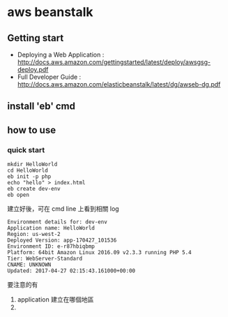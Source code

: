 # aws beanstalk

## Getting start

- Deploying a Web Application : http://docs.aws.amazon.com/gettingstarted/latest/deploy/awsgsg-deploy.pdf
- Full Developer Guide : http://docs.aws.amazon.com/elasticbeanstalk/latest/dg/awseb-dg.pdf

## install 'eb' cmd

## how to use

### quick start

```
mkdir HelloWorld
cd HelloWorld
eb init -p php
echo "hello" > index.html
eb create dev-env
eb open
```

建立好後，可在 cmd line 上看到相關 log

```
Environment details for: dev-env
Application name: HelloWorld
Region: us-west-2
Deployed Version: app-170427_101536
Environment ID: e-r87hbiqbmp
Platform: 64bit Amazon Linux 2016.09 v2.3.3 running PHP 5.4
Tier: WebServer-Standard
CNAME: UNKNOWN
Updated: 2017-04-27 02:15:43.161000+00:00
```

要注意的有
1. application 建立在哪個地區
2. 